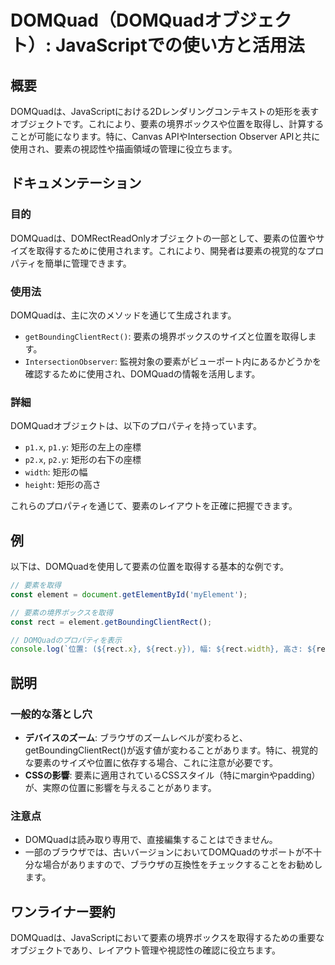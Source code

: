 <!--
Meta Description: # DOMQuad（DOMQuadオブジェクト）: JavaScriptでの使い方と活用法 ## 概要 DOMQuadは、JavaScriptにおける2Dレンダリングコンテキストの矩形を表すオブジェクトです。これにより、要素の境界ボックスや位置を取得し、計算することが可能になります。特に、Canva...
Meta Keywords: rect, domquadは, getboundingclientrect, これにより, width
-->

# DOMQuad（DOMQuadオブジェクト）: JavaScriptでの使い方と活用法

## 概要
DOMQuadは、JavaScriptにおける2Dレンダリングコンテキストの矩形を表すオブジェクトです。これにより、要素の境界ボックスや位置を取得し、計算することが可能になります。特に、Canvas APIやIntersection Observer APIと共に使用され、要素の視認性や描画領域の管理に役立ちます。

## ドキュメンテーション
### 目的
DOMQuadは、DOMRectReadOnlyオブジェクトの一部として、要素の位置やサイズを取得するために使用されます。これにより、開発者は要素の視覚的なプロパティを簡単に管理できます。

### 使用法
DOMQuadは、主に次のメソッドを通じて生成されます。

- `getBoundingClientRect()`: 要素の境界ボックスのサイズと位置を取得します。
- `IntersectionObserver`: 監視対象の要素がビューポート内にあるかどうかを確認するために使用され、DOMQuadの情報を活用します。

### 詳細
DOMQuadオブジェクトは、以下のプロパティを持っています。

- `p1.x`, `p1.y`: 矩形の左上の座標
- `p2.x`, `p2.y`: 矩形の右下の座標
- `width`: 矩形の幅
- `height`: 矩形の高さ

これらのプロパティを通じて、要素のレイアウトを正確に把握できます。

## 例
以下は、DOMQuadを使用して要素の位置を取得する基本的な例です。

```javascript
// 要素を取得
const element = document.getElementById('myElement');

// 要素の境界ボックスを取得
const rect = element.getBoundingClientRect();

// DOMQuadのプロパティを表示
console.log(`位置: (${rect.x}, ${rect.y}), 幅: ${rect.width}, 高さ: ${rect.height}`);
```

## 説明
### 一般的な落とし穴
- **デバイスのズーム**: ブラウザのズームレベルが変わると、getBoundingClientRect()が返す値が変わることがあります。特に、視覚的な要素のサイズや位置に依存する場合、これに注意が必要です。
- **CSSの影響**: 要素に適用されているCSSスタイル（特にmarginやpadding）が、実際の位置に影響を与えることがあります。

### 注意点
- DOMQuadは読み取り専用で、直接編集することはできません。
- 一部のブラウザでは、古いバージョンにおいてDOMQuadのサポートが不十分な場合がありますので、ブラウザの互換性をチェックすることをお勧めします。

## ワンライナー要約
DOMQuadは、JavaScriptにおいて要素の境界ボックスを取得するための重要なオブジェクトであり、レイアウト管理や視認性の確認に役立ちます。